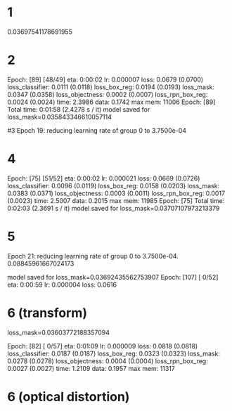
##

# 1
0.03697541178691955

# 2
Epoch: [89]  [48/49]  eta: 0:00:02  lr: 0.000007  loss: 0.0679 (0.0700)  loss_classifier: 0.0111 (0.0118)  loss_box_reg: 0.0194 (0.0193)  loss_mask: 0.0347 (0.0358)  loss_objectness:
0.0002 (0.0007)  loss_rpn_box_reg: 0.0024 (0.0024)  time: 2.3986  data: 0.1742  max mem: 11006
Epoch: [89] Total time: 0:01:58 (2.4278 s / it)
model saved for loss_mask=0.035843346610057114

#3
Epoch    19: reducing learning rate of group 0 to 3.7500e-04

# 4

Epoch: [75]  [51/52]  eta: 0:00:02  lr: 0.000021  loss: 0.0669 (0.0726)  loss_classifier: 0.0096 (0.0119)  loss_box_reg: 0.0158 (0.0203)  loss_mask: 0.0383 (0.0371)  loss_objectness: 0.0003 (0.0011)  loss_rpn_box_reg: 0.0017 (0.0023)  time: 2.5007  data: 0.2015  max mem: 11985
Epoch: [75] Total time: 0:02:03 (2.3691 s / it)                                                                                                                                        model saved for loss_mask=0.03707107973213379


# 5
Epoch    21: reducing learning rate of group 0 to 3.7500e-04. 0.08845961667024173

model saved for loss_mask=0.03692435562753907
Epoch: [107]  [ 0/52]  eta: 0:00:59  lr: 0.000004  loss: 0.0616


# 6 (transform)
loss_mask=0.03603772188357094

Epoch: [82]  [ 0/57]  eta: 0:01:09  lr: 0.000009  loss: 0.0818 (0.0818)  loss_classifier: 0.0187 (0.0187)  loss_box_reg: 0.0323 (0.0323)  loss_mask: 0.0278 (0.0278)  loss_objectness: 0.0004 (0.0004)  loss_rpn_box_reg: 0.0027 (0.0027)  time: 1.2109  data: 0.1957  max mem: 11317

# 6 (optical distortion)


